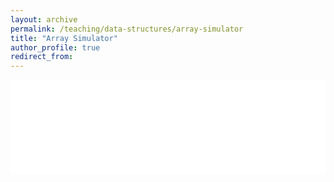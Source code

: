 ```yaml
---
layout: archive
permalink: /teaching/data-structures/array-simulator
title: "Array Simulator"
author_profile: true
redirect_from: 
---
```


<iframe id="dynamic-iframe" src="../../../files/data_structures/slides/Bolum_02_Diziler.html" width="100%" style="border: none;"></iframe>

<script>
  const iframe = document.getElementById('dynamic-iframe');
  iframe.onload = () => {
    iframe.style.height = iframe.contentWindow.document.body.scrollHeight + 'px';
  };
</script>
